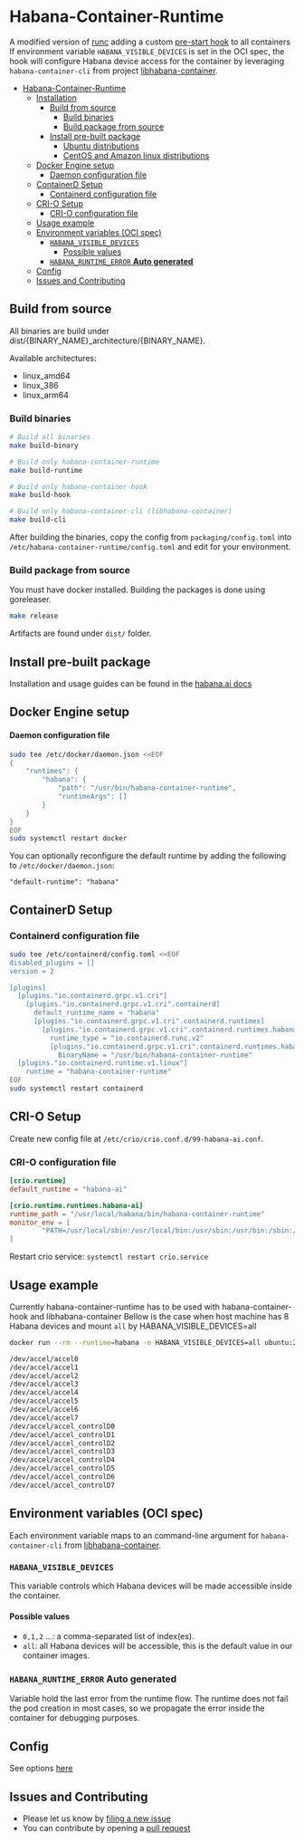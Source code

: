 # Habana-Container-Runtime

A modified version of [runc](https://github.com/opencontainers/runc) adding a custom [pre-start hook](https://github.com/HabanaAI/habana-container-hook) to all containers
If environment variable `HABANA_VISIBLE_DEVICES` is set in the OCI spec, the hook will configure Habana device access for the container by leveraging `habana-container-cli` from project [libhabana-container](https://github.com/HabanaAI/libhabana-container).

- [Habana-Container-Runtime](#habana-container-runtime)
  - [Installation](#installation)
    - [Build from source](#build-from-source)
      - [Build binaries](#build-binaries)
      - [Build package from source](#build-package-from-source)
    - [Install pre-built package](#install-pre-built-package)
      - [Ubuntu distributions](#ubuntu-distributions)
      - [CentOS and Amazon linux distributions](#centos-and-amazon-linux-distributions)
  - [Docker Engine setup](#docker-engine-setup)
      - [Daemon configuration file](#daemon-configuration-file)
  - [ContainerD Setup](#containerd-setup)
    - [Containerd configuration file](#containerd-configuration-file)
  - [CRI-O Setup](#cri-o-setup)
    - [CRI-O configuration file](#cri-o-configuration-file)
  - [Usage example](#usage-example)
  - [Environment variables (OCI spec)](#environment-variables-oci-spec)
    - [`HABANA_VISIBLE_DEVICES`](#habana_visible_devices)
      - [Possible values](#possible-values)
    - [`HABANA_RUNTIME_ERROR` **Auto generated**](#habana_runtime_error-auto-generated)
  - [Config](#config)
  - [Issues and Contributing](#issues-and-contributing)

## Build from source

All binaries are build under dist/{BINARY_NAME}_architecture/{BINARY_NAME}.

Available architectures:
- linux_amd64
- linux_386
- linux_arm64

### Build binaries

```bash
# Build all binaries
make build-binary

# Build only habana-container-runtime
make build-runtime

# Build only habana-container-hook
make build-hook

# Build only habana-container-cli (libhabana-container)
make build-cli
```

After building the binaries, copy the config from `packaging/config.toml`
into `/etc/habana-container-runtime/config.toml` and edit for your
environment.

### Build package from source

You must have docker installed. Building the packages is done using goreleaser.

```bash
make release
```

Artifacts are found under `dist/` folder.

## Install pre-built package

Installation and usage guides can be found in the [habana.ai docs](https://docs.habana.ai/en/latest/Installation_Guide/Bare_Metal_Fresh_OS.html#set-up-container-usage)


## Docker Engine setup

#### Daemon configuration file

```bash
sudo tee /etc/docker/daemon.json <<EOF
{
    "runtimes": {
        "habana": {
            "path": "/usr/bin/habana-container-runtime",
            "runtimeArgs": []
        }
    }
}
EOF
sudo systemctl restart docker
```

You can optionally reconfigure the default runtime by adding the following to `/etc/docker/daemon.json`:
```
"default-runtime": "habana"
```

## ContainerD Setup

### Containerd configuration file

```bash
sudo tee /etc/containerd/config.toml <<EOF
disabled_plugins = []
version = 2

[plugins]
  [plugins."io.containerd.grpc.v1.cri"]
    [plugins."io.containerd.grpc.v1.cri".containerd]
      default_runtime_name = "habana"
      [plugins."io.containerd.grpc.v1.cri".containerd.runtimes]
        [plugins."io.containerd.grpc.v1.cri".containerd.runtimes.habana]
          runtime_type = "io.containerd.runc.v2"
          [plugins."io.containerd.grpc.v1.cri".containerd.runtimes.habana.options]
            BinaryName = "/usr/bin/habana-container-runtime"
  [plugins."io.containerd.runtime.v1.linux"]
    runtime = "habana-container-runtime"
EOF
sudo systemctl restart containerd
```

## CRI-O Setup

Create new config file at `/etc/crio/crio.conf.d/99-habana-ai.conf`.

### CRI-O configuration file

```toml
[crio.runtime]
default_runtime = "habana-ai"

[crio.runtime.runtimes.habana-ai]
runtime_path = "/usr/local/habana/bin/habana-container-runtime"
monitor_env = [
        "PATH=/usr/local/sbin:/usr/local/bin:/usr/sbin:/usr/bin:/sbin:/bin",
]
```

Restart crio service: `systemctl restart crio.service`

## Usage example

Currently habana-container-runtime has to be used with habana-container-hook and libhabana-container
Bellow is the case when host machine has 8 Habana devices and mount `all` by HABANA_VISIBLE_DEVICES=all

```bash
docker run --rm --runtime=habana -e HABANA_VISIBLE_DEVICES=all ubuntu:22.04 /bin/bash -c "ls /dev/accel/*"

/dev/accel/accel0
/dev/accel/accel1
/dev/accel/accel2
/dev/accel/accel3
/dev/accel/accel4
/dev/accel/accel5
/dev/accel/accel6
/dev/accel/accel7
/dev/accel/accel_controlD0
/dev/accel/accel_controlD1
/dev/accel/accel_controlD2
/dev/accel/accel_controlD3
/dev/accel/accel_controlD4
/dev/accel/accel_controlD5
/dev/accel/accel_controlD6
/dev/accel/accel_controlD7
```


## Environment variables (OCI spec)

Each environment variable maps to an command-line argument for `habana-container-cli` from [libhabana-container](https://github.com/HabanaAI/libhabana-container).

### `HABANA_VISIBLE_DEVICES`
This variable controls which Habana devices will be made accessible inside the container.

#### Possible values
* `0,1,2` …: a comma-separated list of index(es).
* `all`: all Habana devices will be accessible, this is the default value in our container images.


### `HABANA_RUNTIME_ERROR` **Auto generated**
Variable hold the last error from the runtime flow. The runtime
does not fail the pod creation in most cases, so we propagate the error inside the container for debugging purposes.


## Config

See options [here](./packaging/config.toml)

## Issues and Contributing

* Please let us know by [filing a new issue](https://github.com/HabanaAI/habana-container-runtime/issues/new)
* You can contribute by opening a [pull request](https://docs.github.com/en/github/collaborating-with-issues-and-pull-requests/about-pull-requests)

